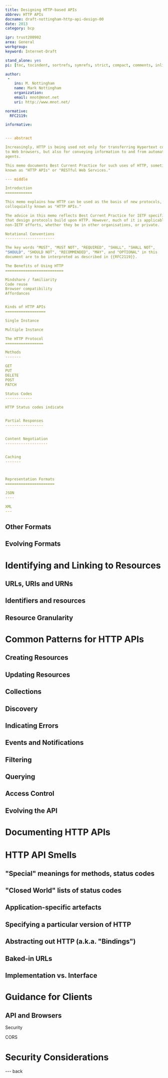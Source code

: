 ```yaml
---
title: Designing HTTP-based APIs
abbrev: HTTP APIs
docname: draft-nottingham-http-api-design-00
date: 2013
category: bcp

ipr: trust200902
area: General
workgroup: 
keyword: Internet-Draft

stand_alone: yes
pi: [toc, tocindent, sortrefs, symrefs, strict, compact, comments, inline]

author:
 -
    ins: M. Nottingham
    name: Mark Nottingham
    organization: 
    email: mnot@mnot.net
    uri: http://www.mnot.net/

normative:
  RFC2119:

informative:


--- abstract

Increasingly, HTTP is being used not only for transferring Hypertext content
to Web browsers, but also for conveying information to and from automated
agents.

This memo documents Best Current Practice for such uses of HTTP, sometimes
known as "HTTP APIs" or "RESTful Web Services."

--- middle

Introduction
============

This memo explains how HTTP can be used as the basis of new protocols,
colloquially known as "HTTP APIs."

The advice in this memo reflects Best Current Practice for IETF specifications
that design protocols build upon HTTP. However, much of it is applicable to
non-IETF efforts, whether they be in other organisations, or private.

Notational Conventions
----------------------

The key words "MUST", "MUST NOT", "REQUIRED", "SHALL", "SHALL NOT",
"SHOULD", "SHOULD NOT", "RECOMMENDED", "MAY", and "OPTIONAL" in this
document are to be interpreted as described in {{RFC2119}}.

The Benefits of Using HTTP
==========================

Mindshare / familiarity
Code reuse
Browser compatibility
Affordances


Kinds of HTTP APIs
==================

Single Instance

Multiple Instance

The HTTP Protocol
=================

Methods
-------

GET
PUT
DELETE
POST
PATCH

Status Codes
------------

HTTP Status codes indicate 


Partial Responses
-----------------


Content Negotiation
-------------------


Caching
-------



Representation Formats
======================

JSON
----

XML
---
```


Other Formats
-------------

Evolving Formats
----------------


Identifying and Linking to Resources
====================================

URLs, URIs and URNs
-------------------

Identifiers and resources
-------------------------

Resource Granularity
--------------------


Common Patterns for HTTP APIs
=============================

Creating Resources
------------------

Updating Resources
------------------

Collections
-----------

Discovery
---------

Indicating Errors
-----------------

Events and Notifications
------------------------

Filtering
---------

Querying
--------

Access Control
--------------

Evolving the API
----------------

Documenting HTTP APIs
=====================


HTTP API Smells
===============

"Special" meanings for methods, status codes
--------------------------------------------

"Closed World" lists of status codes
------------------------------------

Application-specific artefacts
------------------------------

Specifying a particular version of HTTP
---------------------------------------

Abstracting out HTTP (a.k.a. "Bindings")
----------------------------------------

Baked-in URLs
-------------

Implementation vs. Interface
----------------------------


Guidance for Clients
====================

API and Browsers
----------------

Security 

CORS



Security Considerations
=======================


--- back
